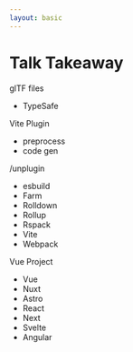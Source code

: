 ```yaml
---
layout: basic
---
```


# Talk Takeaway

<div class="flex flex-row w-full gap-20 mt-10">
    <div class="flex flex-col w-full flex-grow-0">
        <div
            class="relative px-2 py-1"
            v-mark="{ at: 0, color: '#26ab7a', type: 'box' }"
        >
            <span class="text-2xl">glTF files</span>
        </div>
        <ul
            class="mt-7"
        >
            <li><simple-icons:typescript class="baseColor mt-0.5 mr-2" /> TypeSafe</li>
        </ul>
    </div>
    <div class="flex flex-col w-full flex-grow-0">
        <div
            class="relative px-2 py-1"
            v-mark="{ at: 0, color: '#26ab7a', type: 'box' }"
        >
            <span class="text-2xl">Vite Plugin</span>
            <div class="absolute w-13 left-0 top-4" v-mark="{ at: 0, color: '#ab2657', type: 'underline' }"></div>
            <div class="absolute w-13 left-0 top-5" v-mark="{ at: 0, color: '#ab2657', type: 'underline' }"></div>
        </div>
        <ul
            class="mt-7"
        >
            <li><ant-design:code-outlined class="baseColor mt-0.5 mr-2" /> preprocess</li>
            <li><mdi:code class="baseColor mt-0.5 mr-2" /> code gen</li>
        </ul>
    </div>
    <div class="flex flex-col w-full flex-grow-0">
        <div
            class="relative px-2 py-1"
            v-mark="{ at: 0, color: '#26ab7a', type: 'box' }"
        >
            <span class="text-2xl"><simple-icons:unjs class="baseColor mt-0.5 mr-2" />/unplugin</span>
        </div>
        <ul
            class="mt-7"
        >
            <li>esbuild</li>
            <li>Farm</li>
            <li>Rolldown</li>
            <li>Rollup</li>
            <li>Rspack</li>
            <li>Vite</li>
            <li>Webpack</li>
        </ul>
    </div>
    <div class="flex flex-col w-full flex-grow-0">
        <div
            class="relative px-2 py-1"
            v-mark="{ at: 0, color: '#26ab7a', type: 'box' }"
        >
            <span class="text-2xl">Vue Project</span>
            <div class="absolute w-13 left-0 top-4" v-mark="{ at: 0, color: '#ab2657', type: 'underline' }"></div>
            <div class="absolute w-13 left-0 top-5" v-mark="{ at: 0, color: '#ab2657', type: 'underline' }"></div>
        </div>
        <ul
            class="mt-7"
        >
            <li>Vue</li>
            <li>Nuxt</li>
            <li>Astro</li>
            <li>React</li>
            <li>Next</li>
            <li>Svelte</li>
            <li>Angular</li>
        </ul>
    </div>
</div>

<Arrow
    v-bind="{ x1:240, y1:155, x2:290, y2:155, color: '#26ab7a' }"
/>
<Arrow
    v-bind="{ x1:490, y1:155, x2:540, y2:155, color: '#26ab7a' }"
/>
<Arrow
    v-bind="{ x1:730, y1:155, x2:785, y2:155, color: '#26ab7a' }"
/>

